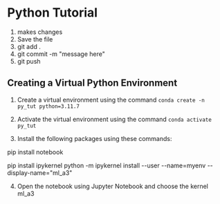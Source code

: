 # Python Tutorial

1. makes changes
2. Save the file
3. git add .
4. git commit -m "message here"
5. git push


## Creating a Virtual Python Environment

1. Create a virtual environment using the command `conda create -n py_tut python=3.11.7`

2. Activate the virtual environment using the command `conda activate py_tut`

3. Install the following packages using these commands:

pip install notebook

pip install ipykernel
python -m ipykernel install --user --name=myenv --display-name="ml_a3"

4. Open the notebook using Jupyter Notebook and choose the kernel ml_a3
